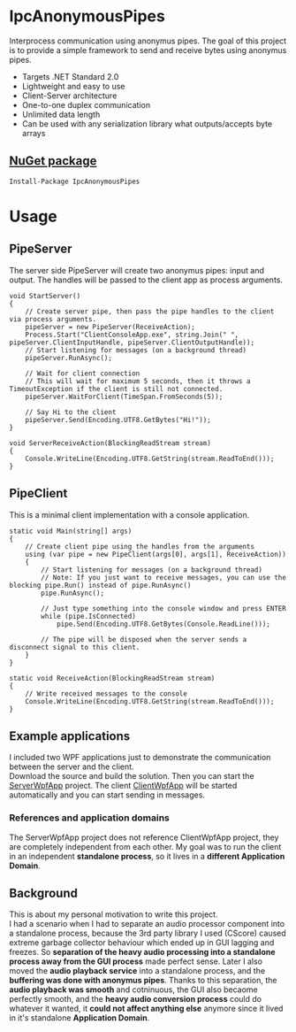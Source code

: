 # IpcAnonymousPipes
Interprocess communication using anonymus pipes. 
The goal of this project is to provide a simple framework to send and receive bytes using anonymus pipes.   

- Targets .NET Standard 2.0
- Lightweight and easy to use
- Client-Server architecture
- One-to-one duplex communication
- Unlimited data length
- Can be used with any serialization library what outputs/accepts byte arrays

## [NuGet package](https://www.nuget.org/packages/IpcAnonymousPipes/)
```
Install-Package IpcAnonymousPipes
```

# Usage

## PipeServer

The server side PipeServer will create two anonymus pipes: input and output. The handles will be passed to the client app as process arguments.  

```
void StartServer()
{
    // Create server pipe, then pass the pipe handles to the client via process arguments.
    pipeServer = new PipeServer(ReceiveAction);
    Process.Start("ClientConsoleApp.exe", string.Join(" ", pipeServer.ClientInputHandle, pipeServer.ClientOutputHandle));
    // Start listening for messages (on a background thread)
    pipeServer.RunAsync();
    
    // Wait for client connection
    // This will wait for maximum 5 seconds, then it throws a TimeoutException if the client is still not connected.
    pipeServer.WaitForClient(TimeSpan.FromSeconds(5));
    
    // Say Hi to the client
    pipeServer.Send(Encoding.UTF8.GetBytes("Hi!"));
}

void ServerReceiveAction(BlockingReadStream stream)
{
    Console.WriteLine(Encoding.UTF8.GetString(stream.ReadToEnd()));
}
```

## PipeClient

This is a minimal client implementation with a console application.

```
static void Main(string[] args)
{
    // Create client pipe using the handles from the arguments
    using (var pipe = new PipeClient(args[0], args[1], ReceiveAction))
    {
        // Start listening for messages (on a background thread)
        // Note: If you just want to receive messages, you can use the blocking pipe.Run() instead of pipe.RunAsync()
        pipe.RunAsync();
        
        // Just type something into the console window and press ENTER
        while (pipe.IsConnected)
            pipe.Send(Encoding.UTF8.GetBytes(Console.ReadLine()));
            
        // The pipe will be disposed when the server sends a disconnect signal to this client.
    }
}

static void ReceiveAction(BlockingReadStream stream)
{
    // Write received messages to the console
    Console.WriteLine(Encoding.UTF8.GetString(stream.ReadToEnd()));
}
```

## Example applications

I included two WPF applications just to demonstrate the communication between the server and the client.  
Download the source and build the solution. Then you can start the 
[ServerWpfApp](https://github.com/geloczigeri/ipc-anonymouspipes/tree/main/Examples/ServerWpfApp)
project. The client
[ClientWpfApp](https://github.com/geloczigeri/ipc-anonymouspipes/tree/main/Examples/ClientWpfApp)
will be started automatically and you can start sending in messages. 

### References and application domains

The ServerWpfApp project does not reference ClientWpfApp project, they are completely independent from each other.
My goal was to run the client in an independent **standalone process**, so it lives in a **different Application Domain**. 

## Background
This is about my personal motivation to write this project.  
I had a scenario when I had to separate an audio processor component into a standalone process, because the 3rd party library I used (CScore) caused extreme garbage collector behaviour which ended up in GUI lagging and freezes.
So **separation of the heavy audio processing into a standalone process away from the GUI process** made perfect sense. 
Later I also moved the **audio playback service** into a standalone process, and the **buffering was done with anonymus pipes**. 
Thanks to this separation, the **audio playback was smooth** and cotninuous, the GUI also becaome perfectly smooth, and the **heavy audio conversion process** could do whatever it wanted, it **could not affect anything else** anymore since it lived in it's standalone **Application Domain**.
